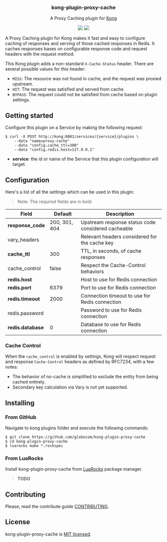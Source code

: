 <h3 align="center">
  kong-plugin-proxy-cache
</h3>

<p align="center">
    A Proxy Caching plugin for <a href="https://konghq.com/">Kong</a>
</p>

<p align="center">
  <a href="./LICENSE"><img src="https://img.shields.io/github/license/mashape/apistatus.svg?style=flat-square"></a>
  <a href="https://www.globo.com/"><img src="https://img.shields.io/badge/powered%20by-globo.com-blue.svg?style=flat-square"></a>
</p>

A Proxy Caching plugin for Kong makes it fast and easy to configure caching of responses and serving of those cached responses in Redis. It caches responses bases on configurable response code and request headers with the request method.

This Kong plugin adds a non-standard `X-Cache-Status` header. There are several possible values for this header:

* `MISS`: The resource was not found in cache, and the request was proxied upstream.
* `HIT`: The request was satisfied and served from cache.
* `BYPASS`: The request could not be satisfied from cache based on plugin settings.

## Getting started

Configure this plugin on a Service by making the following request:

```shell
$ curl -X POST http://kong:8001/services/{service}/plugins \
    --data "name=proxy-cache"
    --data "config.cache_ttl=300"
    --data "config.redis.host=127.0.0.1"
```

* **service**: the id or name of the Service that this plugin configuration will target.

## Configuration

Here's a list of all the settings which can be used in this plugin:

> Note: The required fields are in bold.

| Field          | Default       | Description
|----------------|---------------|----------------------------------------------------
| **response_code**  | 200, 301, 404 | Upstream response status code considered cacheable
| vary_headers   |               | Relevant headers considered for the cache key
| **cache_ttl**      | 300           | TTL, in seconds, of cache responses
| cache_control  | false         | Respect the Cache-Control behaviors
| **redis.host**     |               | Host to use for Redis connection
| **redis.port**     | 6379          | Port to use for Redis connection
| **redis.timeout**  | 2000          | Connection timeout to use for Redis connection
| redis.password |               | Password to use for Redis connection
| **redis.database** | 0             | Database to use for Redis connection

### Cache Control

When the `cache_control` is enabled by settings, Kong will respect request and response `Cache-Control` headers as defined by RFC7234, with a few notes:

* The behavior of no-cache is simplified to exclude the entity from being cached entirely.
* Secondary key calculation via Vary is not yet supported.

## Installing

### From GitHub

Navigate to kong plugins folder and execute the following commands:

```shell
$ git clone https://github.com/globocom/kong-plugin-proxy-cache
$ cd kong-plugin-proxy-cache
$ luarocks make *.rockspec
```

### From LuaRocks

Install kong-plugin-proxy-cache from [LuaRocks](https://luarocks.org/) package manager.

> **TODO**

## Contributing

Please, read the contribute guide [CONTRIBUTING](./CONTRIBUTING.md).

## License

kong-plugin-proxy-cache is [MIT licensed](./LICENSE).
